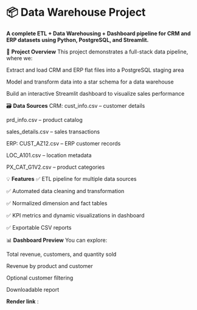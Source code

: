 # 📦 Data Warehouse Project

**A complete ETL + Data Warehousing + Dashboard pipeline for CRM and ERP datasets using Python, PostgreSQL, and Streamlit.**

🚀 **Project Overview**
This project demonstrates a full-stack data pipeline, where we:

Extract and load CRM and ERP flat files into a PostgreSQL staging area

Model and transform data into a star schema for a data warehouse

Build an interactive Streamlit dashboard to visualize sales performance

🗃️ **Data Sources**
CRM:
cust_info.csv – customer details

prd_info.csv – product catalog

sales_details.csv – sales transactions

ERP:
CUST_AZ12.csv – ERP customer records

LOC_A101.csv – location metadata

PX_CAT_G1V2.csv – product categories

💡 **Features**
✅ ETL pipeline for multiple data sources

✅ Automated data cleaning and transformation

✅ Normalized dimension and fact tables

✅ KPI metrics and dynamic visualizations in dashboard

✅ Exportable CSV reports

📊 **Dashboard Preview**
You can explore:

Total revenue, customers, and quantity sold

Revenue by product and customer

Optional customer filtering

Downloadable report

**Render link** : 
